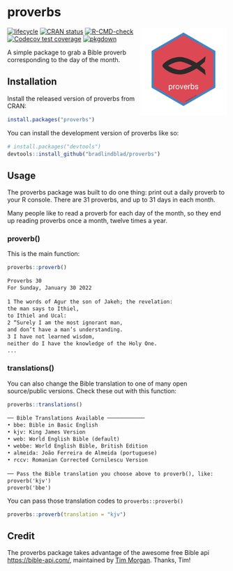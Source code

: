 
<!-- README.md is generated from README.Rmd. Please edit that file -->

# proverbs

<img src='https://github.com/bradlindblad/proverbs/blob/master/fig/logo.png?raw=true' align="right" height="200" />

<!-- badges: start -->

[![lifecycle](https://img.shields.io/badge/lifecycle-stable-brightgreen.svg)](https://www.tidyverse.org/lifecycle/#stable)
[![CRAN
status](https://www.r-pkg.org/badges/version/proverbs)](https://CRAN.R-project.org/package=proverbs)
[![R-CMD-check](https://github.com/bradlindblad/proverbs/workflows/R-CMD-check/badge.svg)](https://github.com/bradlindblad/proverbs/actions)
[![Codecov test
coverage](https://codecov.io/gh/bradlindblad/proverbs/branch/master/graph/badge.svg)](https://app.codecov.io/gh/bradlindblad/proverbs?branch=master)
[![pkgdown](https://github.com/bradlindblad/proverbs/actions/workflows/pkgdown.yaml/badge.svg)](https://github.com/bradlindblad/proverbs/actions/workflows/pkgdown.yaml)
<!-- badges: end -->

A simple package to grab a Bible proverb corresponding to the day of the
month.

## Installation

Install the released version of proverbs from CRAN:

``` r
install.packages("proverbs")
```

You can install the development version of proverbs like so:

``` r
# install.packages("devtools")
devtools::install_github("bradlindblad/proverbs")
```

## Usage

The proverbs package was built to do one thing: print out a daily
proverb to your R console. There are 31 proverbs, and up to 31 days in
each month.

Many people like to read a proverb for each day of the month, so they
end up reading proverbs once a month, twelve times a year.

### proverb()

This is the main function:

``` r
proverbs::proverb()
```

    Proverbs 30
    For Sunday, January 30 2022
     
    1 The words of Agur the son of Jakeh; the revelation:
    the man says to Ithiel,
    to Ithiel and Ucal:
    2 “Surely I am the most ignorant man,
    and don’t have a man’s understanding.
    3 I have not learned wisdom,
    neither do I have the knowledge of the Holy One.
    ...

### translations()

You can also change the Bible translation to one of many open
source/public versions. Check these out with this function:

``` r
proverbs::translations()
```

    ── Bible Translations Available ────────────
    • bbe: Bible in Basic English
    • kjv: King James Version
    • web: World English Bible (default)
    • webbe: World English Bible, British Edition
    • almeida: João Ferreira de Almeida (portuguese)
    • rccv: Romanian Corrected Cornilescu Version

    ── Pass the Bible translation you choose above to proverb(), like: 
    proverb('kjv')
    proverb('bbe')

You can pass those translation codes to `proverbs::proverb()`

``` r
proverbs::proverb(translation = "kjv")
```

## Credit

The proverbs package takes advantage of the awesome free Bible api
<https://bible-api.com/>, maintained by [Tim
Morgan](https://timmorgan.org/). Thanks, Tim!
